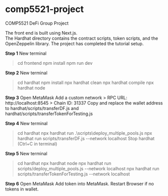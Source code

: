 # comp5521-project

COMP5521 DeFi Group Project

The front end is built using Next.js.  
The Hardhat directory contains the contract scripts, token scripts, and the OpenZeppelin library. The project has completed the tutorial setup.

**Step 1**
New terminal
> cd frontend
> npm install
> npm run dev

**Step 2**
New terminal
> cd hardhat
> npm install
> npx hardhat clean
> npx hardhat compile
> npx hardhat node

**Step 3**
Open MetaMask
Add a custom network >  RPC URL: http://localhost:8545 > Chain ID: 31337
Copy and replace the wallet address to hardhat/scripts/transferDF.js and hardhat/scripts/transferTokenForTesting.js

**Step 4**
New terminal
> cd hardhat
> npx hardhat run .\scripts\deploy_multiple_pools.js
> npx hardhat run scripts/transferDF.js --network localhost
Stop hardhat (Ctrl+C in terminal)

**Step 5**
New terminal
> cd hardhat
> npx hardhat node
> npx hardhat run scripts/deploy_multiple_pools.js --network localhost
> npx hardhat run scripts/transferTokenForTesting.js --network localhost

**Step 6**
Open MetaMask
Add token into MetaMask.
Restart Browser if no tokens in wallet.
